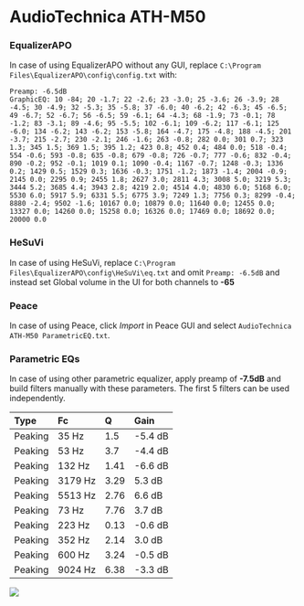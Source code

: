 # AudioTechnica ATH-M50

### EqualizerAPO
In case of using EqualizerAPO without any GUI, replace `C:\Program Files\EqualizerAPO\config\config.txt`
with:
```
Preamp: -6.5dB
GraphicEQ: 10 -84; 20 -1.7; 22 -2.6; 23 -3.0; 25 -3.6; 26 -3.9; 28 -4.5; 30 -4.9; 32 -5.3; 35 -5.8; 37 -6.0; 40 -6.2; 42 -6.3; 45 -6.5; 49 -6.7; 52 -6.7; 56 -6.5; 59 -6.1; 64 -4.3; 68 -1.9; 73 -0.1; 78 -1.2; 83 -3.1; 89 -4.6; 95 -5.5; 102 -6.1; 109 -6.2; 117 -6.1; 125 -6.0; 134 -6.2; 143 -6.2; 153 -5.8; 164 -4.7; 175 -4.8; 188 -4.5; 201 -3.7; 215 -2.7; 230 -2.1; 246 -1.6; 263 -0.8; 282 0.0; 301 0.7; 323 1.3; 345 1.5; 369 1.5; 395 1.2; 423 0.8; 452 0.4; 484 0.0; 518 -0.4; 554 -0.6; 593 -0.8; 635 -0.8; 679 -0.8; 726 -0.7; 777 -0.6; 832 -0.4; 890 -0.2; 952 -0.1; 1019 0.1; 1090 -0.4; 1167 -0.7; 1248 -0.3; 1336 0.2; 1429 0.5; 1529 0.3; 1636 -0.3; 1751 -1.2; 1873 -1.4; 2004 -0.9; 2145 0.0; 2295 0.9; 2455 1.8; 2627 3.0; 2811 4.3; 3008 5.0; 3219 5.3; 3444 5.2; 3685 4.4; 3943 2.8; 4219 2.0; 4514 4.0; 4830 6.0; 5168 6.0; 5530 6.0; 5917 5.9; 6331 5.5; 6775 3.9; 7249 1.3; 7756 0.3; 8299 -0.4; 8880 -2.4; 9502 -1.6; 10167 0.0; 10879 0.0; 11640 0.0; 12455 0.0; 13327 0.0; 14260 0.0; 15258 0.0; 16326 0.0; 17469 0.0; 18692 0.0; 20000 0.0
```

### HeSuVi
In case of using HeSuVi, replace `C:\Program Files\EqualizerAPO\config\HeSuVi\eq.txt` and omit `Preamp:
-6.5dB` and instead set Global volume in the UI for both channels to **-65**

### Peace
In case of using Peace, click *Import* in Peace GUI and select `AudioTechnica ATH-M50 ParametricEQ.txt`.

### Parametric EQs
In case of using other parametric equalizer, apply preamp of **-7.5dB** and build filters manually with
these parameters. The first 5 filters can be used independently.

| Type    | Fc      |    Q | Gain    |
|:--------|:--------|:-----|:--------|
| Peaking | 35 Hz   | 1.5  | -5.4 dB |
| Peaking | 53 Hz   | 3.7  | -4.4 dB |
| Peaking | 132 Hz  | 1.41 | -6.6 dB |
| Peaking | 3179 Hz | 3.29 | 5.3 dB  |
| Peaking | 5513 Hz | 2.76 | 6.6 dB  |
| Peaking | 73 Hz   | 7.76 | 3.7 dB  |
| Peaking | 223 Hz  | 0.13 | -0.6 dB |
| Peaking | 352 Hz  | 2.14 | 3.0 dB  |
| Peaking | 600 Hz  | 3.24 | -0.5 dB |
| Peaking | 9024 Hz | 6.38 | -3.3 dB |

![](https://raw.githubusercontent.com/jaakkopasanen/AutoEq/master/results/headphonecom/headphonecom/AudioTechnica%20ATH-M50/AudioTechnica%20ATH-M50.png)